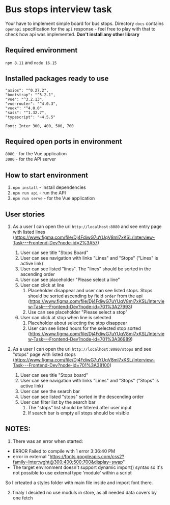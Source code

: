 # Bus stops interview task
Your have to implement simple board for bus stops. Directory `docs` contains `openapi` specification for the `api` response - feel free to play with that to check how api was implemented. <strong>Don't install any other library</strong>

## Required environment
`npm 8.11` and `node 16.15`

## Installed packages ready to use
    "axios": "^0.27.2",
    "bootstrap": "^5.2.1",
    "vue": "^3.2.13",
    "vue-router": "^4.0.3",
    "vuex": "^4.0.0"
    "sass": "^1.32.7",
    "typescript": "~4.5.5"

`Font: Inter 300, 400, 500, 700`

## Required open ports in environment
`8080` - for the Vue application <br/>
`3000` - for the API server

## How to start environment
1. `npm install` - install dependencies
2. `npm run api` - run the API
3. `npm run serve` - for the Vue application

## User stories
1. As a user I can open the url `http://localhost:8080` and see entry page with listed lines (https://www.figma.com/file/Dj4FdiwG7uYUqV8ml7xKSL/Interview-Task---Frontend-Dev?node-id=2%3A57)
   1. User can see title "Stops Board"
   2. User can see navigation with links "Lines" and "Stops" ("Lines" is active link)
   3. User can see listed "lines". The "lines" should be sorted in the ascending order
   4. User can see placeholder "Please select a line"
   5. User can click at line
      1. Placeholder disappear and user can see listed stops. Stops should be sorted ascending by field `order` from the api (https://www.figma.com/file/Dj4FdiwG7uYUqV8ml7xKSL/Interview-Task---Frontend-Dev?node-id=701%3A27993)
      2. Use can see placeholder "Please select a stop"
   6. User can click at stop when line is selected
      1. Placeholder about selecting the stop disappear
      2. User can see listed hours for the selected stop sorted (https://www.figma.com/file/Dj4FdiwG7uYUqV8ml7xKSL/Interview-Task---Frontend-Dev?node-id=701%3A36989) 

2. As a user I can open the url `http://localhost:8080/stops` and see "stops" page with listed stops (https://www.figma.com/file/Dj4FdiwG7uYUqV8ml7xKSL/Interview-Task---Frontend-Dev?node-id=701%3A38100)
   1. User can see title "Stops board"
   2. User can see navigation with links "Lines" and "Stops" ("Stops" is active link)
   3. User can see the search bar
   4. User can see listed "stops" sorted in the descending order
   5. User can filter list by the search bar
      1. The "stops" list should be filtered after user input
      2. If search bar is empty all stops should be visible

## NOTES: 
1. There was  an error when started: 

*  ERROR  Failed to compile with 1 error                                                                                                                                            3:36:40 PM
*  error  in external "https://fonts.googleapis.com/css2?family=Inter:wght@300;400;500;700&display=swap"
* The target environment doesn't support dynamic import() syntax so it's not possible to use external type 'module' within a script

So I crteated a styles folder with main file inside and import font there. 

2. finaly I decided no use moduls in store, as all needed data covers by one fetch

